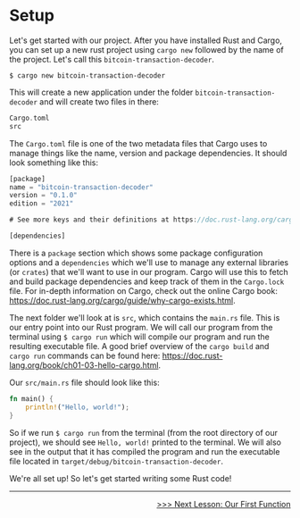 # Setup

Let's get started with our project. After you have installed Rust and Cargo, you can set up a new rust project using `cargo new` followed by the name of the project. Let's call this `bitcoin-transaction-decoder`. 

`$ cargo new bitcoin-transaction-decoder`

This will create a new application under the folder `bitcoin-transaction-decoder` and will create two files in there:
```rust
Cargo.toml
src
```

The `Cargo.toml` file is one of the two metadata files that Cargo uses to manage things like the name, version and package dependencies. It should look something like this:

```rust
[package]
name = "bitcoin-transaction-decoder"
version = "0.1.0"
edition = "2021"

# See more keys and their definitions at https://doc.rust-lang.org/cargo/reference/manifest.html

[dependencies]
```

There is a `package` section which shows some package configuration options and a `dependencies` which we'll use to manage any external libraries (or `crates`) that we'll want to use in our program. Cargo will use this to fetch and build package dependencies and keep track of them in the `Cargo.lock` file. For in-depth information on Cargo, check out the online Cargo book: https://doc.rust-lang.org/cargo/guide/why-cargo-exists.html.

The next folder we'll look at is `src`, which contains the `main.rs` file. This is our entry point into our Rust program. We will call our program from the terminal using `$ cargo run` which will compile our program and run the resulting executable file. A good brief overview of the `cargo build` and `cargo run` commands can be found here: https://doc.rust-lang.org/book/ch01-03-hello-cargo.html.

Our `src/main.rs` file should look like this:
```rust
fn main() {
    println!("Hello, world!");
}
```

So if we run `$ cargo run` from the terminal (from the root directory of our project), we should see `Hello, world!` printed to the terminal. We will also see in the output that it has compiled the program and run the executable file located in `target/debug/bitcoin-transaction-decoder`.

We're all set up! So let's get started writing some Rust code!

----------------------------------------------------------------------------------------------------------------------------------------------------

<div>
    <p align="right"><a href="03_our_first_function.md">>>> Next Lesson: Our First Function</a></p>
</div>
